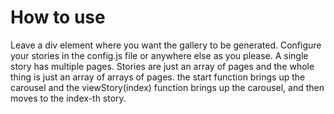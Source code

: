 # How to use
Leave a div element where you want the gallery to be generated.
Configure your stories in the config.js file or anywhere else as you please.
A single story has multiple pages. Stories are just an array of pages and the
whole thing is just an array of arrays of pages.
the start function brings up the carousel and the viewStory(index) function brings up
the carousel, and then moves to the index-th story.